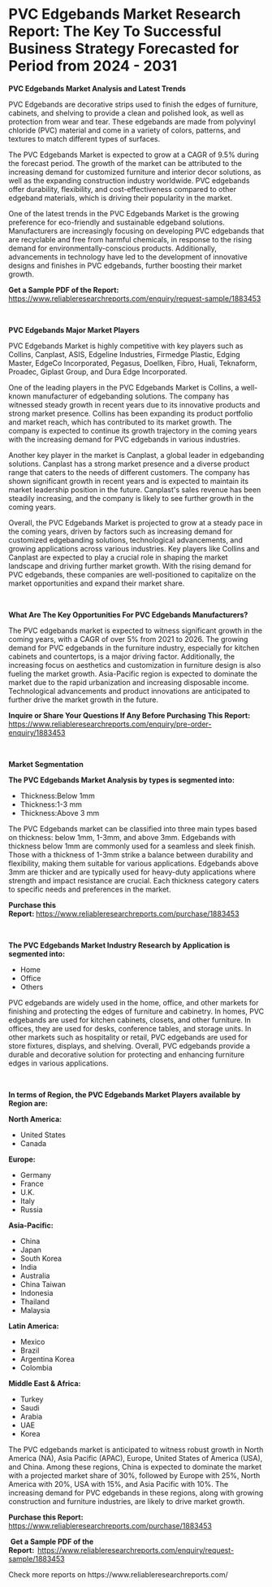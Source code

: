 <p><h1>PVC Edgebands Market Research Report: The Key To Successful Business Strategy Forecasted for Period from 2024 - 2031</h1></p><p><strong>PVC Edgebands Market Analysis and Latest Trends</strong></p>
<p><p>PVC Edgebands are decorative strips used to finish the edges of furniture, cabinets, and shelving to provide a clean and polished look, as well as protection from wear and tear. These edgebands are made from polyvinyl chloride (PVC) material and come in a variety of colors, patterns, and textures to match different types of surfaces.</p><p>The PVC Edgebands Market is expected to grow at a CAGR of 9.5% during the forecast period. The growth of the market can be attributed to the increasing demand for customized furniture and interior decor solutions, as well as the expanding construction industry worldwide. PVC edgebands offer durability, flexibility, and cost-effectiveness compared to other edgeband materials, which is driving their popularity in the market.</p><p>One of the latest trends in the PVC Edgebands Market is the growing preference for eco-friendly and sustainable edgeband solutions. Manufacturers are increasingly focusing on developing PVC edgebands that are recyclable and free from harmful chemicals, in response to the rising demand for environmentally-conscious products. Additionally, advancements in technology have led to the development of innovative designs and finishes in PVC edgebands, further boosting their market growth.</p></p>
<p><strong>Get a Sample PDF of the Report:&nbsp;</strong> <a href="https://www.reliableresearchreports.com/enquiry/request-sample/1883453">https://www.reliableresearchreports.com/enquiry/request-sample/1883453</a></p>
<p>&nbsp;</p>
<p><strong>PVC Edgebands Major Market Players</strong></p>
<p><p>PVC Edgebands Market is highly competitive with key players such as Collins, Canplast, ASIS, Edgeline Industries, Firmedge Plastic, Edging Master, EdgeCo Incorporated, Pegasus, Doellken, Fibro, Huali, Teknaform, Proadec, Giplast Group, and Dura Edge Incorporated.</p><p>One of the leading players in the PVC Edgebands Market is Collins, a well-known manufacturer of edgebanding solutions. The company has witnessed steady growth in recent years due to its innovative products and strong market presence. Collins has been expanding its product portfolio and market reach, which has contributed to its market growth. The company is expected to continue its growth trajectory in the coming years with the increasing demand for PVC edgebands in various industries.</p><p>Another key player in the market is Canplast, a global leader in edgebanding solutions. Canplast has a strong market presence and a diverse product range that caters to the needs of different customers. The company has shown significant growth in recent years and is expected to maintain its market leadership position in the future. Canplast's sales revenue has been steadily increasing, and the company is likely to see further growth in the coming years.</p><p>Overall, the PVC Edgebands Market is projected to grow at a steady pace in the coming years, driven by factors such as increasing demand for customized edgebanding solutions, technological advancements, and growing applications across various industries. Key players like Collins and Canplast are expected to play a crucial role in shaping the market landscape and driving further market growth. With the rising demand for PVC edgebands, these companies are well-positioned to capitalize on the market opportunities and expand their market share.</p></p>
<p>&nbsp;</p>
<p><strong>What Are The Key Opportunities For PVC Edgebands Manufacturers?</strong></p>
<p><p>The PVC edgebands market is expected to witness significant growth in the coming years, with a CAGR of over 5% from 2021 to 2026. The growing demand for PVC edgebands in the furniture industry, especially for kitchen cabinets and countertops, is a major driving factor. Additionally, the increasing focus on aesthetics and customization in furniture design is also fueling the market growth. Asia-Pacific region is expected to dominate the market due to the rapid urbanization and increasing disposable income. Technological advancements and product innovations are anticipated to further drive the market growth in the future.</p></p>
<p><strong>Inquire or Share Your Questions If Any Before Purchasing This Report:</strong> <a href="https://www.reliableresearchreports.com/enquiry/pre-order-enquiry/1883453">https://www.reliableresearchreports.com/enquiry/pre-order-enquiry/1883453</a></p>
<p>&nbsp;</p>
<p><strong>Market Segmentation</strong></p>
<p><strong>The PVC Edgebands Market Analysis by types is segmented into:</strong></p>
<p><ul><li>Thickness:Below 1mm</li><li>Thickness:1-3 mm</li><li>Thickness:Above 3 mm</li></ul></p>
<p><p>The PVC Edgebands market can be classified into three main types based on thickness: below 1mm, 1-3mm, and above 3mm. Edgebands with thickness below 1mm are commonly used for a seamless and sleek finish. Those with a thickness of 1-3mm strike a balance between durability and flexibility, making them suitable for various applications. Edgebands above 3mm are thicker and are typically used for heavy-duty applications where strength and impact resistance are crucial. Each thickness category caters to specific needs and preferences in the market.</p></p>
<p><strong>Purchase this Report:&nbsp;</strong><a href="https://www.reliableresearchreports.com/purchase/1883453">https://www.reliableresearchreports.com/purchase/1883453</a></p>
<p>&nbsp;</p>
<p><strong>The PVC Edgebands Market Industry Research by Application is segmented into:</strong></p>
<p><ul><li>Home</li><li>Office</li><li>Others</li></ul></p>
<p><p>PVC edgebands are widely used in the home, office, and other markets for finishing and protecting the edges of furniture and cabinetry. In homes, PVC edgebands are used for kitchen cabinets, closets, and other furniture. In offices, they are used for desks, conference tables, and storage units. In other markets such as hospitality or retail, PVC edgebands are used for store fixtures, displays, and shelving. Overall, PVC edgebands provide a durable and decorative solution for protecting and enhancing furniture edges in various applications.</p></p>
<p>&nbsp;</p>
<p><strong>In terms of Region, the PVC Edgebands Market Players available by Region are:</strong></p>
<p>
    <p> <strong> North America: </strong>
        <ul>
            <li>United States</li>
            <li>Canada</li>
        </ul>
        </p> 
    <p> <strong> Europe: </strong>
        <ul>
            <li>Germany</li>
            <li>France</li>
            <li>U.K.</li>
            <li>Italy</li>
            <li>Russia</li>
        </ul>
        </p> 
    <p> <strong> Asia-Pacific: </strong>
        <ul>
            <li>China</li>
            <li>Japan</li>
            <li>South Korea</li>
            <li>India</li>
            <li>Australia</li>
            <li>China Taiwan</li>
            <li>Indonesia</li>
            <li>Thailand</li>
            <li>Malaysia</li>
        </ul>
        </p> 
    <p> <strong> Latin America: </strong>
        <ul>
            <li>Mexico</li>
            <li>Brazil</li>
            <li>Argentina Korea</li>
            <li>Colombia</li>
        </ul>
        </p> 
    <p> <strong> Middle East & Africa: </strong>
        <ul>
            <li>Turkey</li>
            <li>Saudi</li>
            <li>Arabia</li>
            <li>UAE</li>
            <li>Korea</li>
        </ul>
    </p>
    </p>
<p><p>The PVC edgebands market is anticipated to witness robust growth in North America (NA), Asia Pacific (APAC), Europe, United States of America (USA), and China. Among these regions, China is expected to dominate the market with a projected market share of 30%, followed by Europe with 25%, North America with 20%, USA with 15%, and Asia Pacific with 10%. The increasing demand for PVC edgebands in these regions, along with growing construction and furniture industries, are likely to drive market growth.</p></p>
<p><strong>Purchase this Report: </strong><a href="https://www.reliableresearchreports.com/purchase/1883453">https://www.reliableresearchreports.com/purchase/1883453</a></p>
<p>&nbsp;<strong>Get a Sample PDF of the Report:&nbsp;&nbsp;</strong><a href="https://www.reliableresearchreports.com/enquiry/request-sample/1883453">https://www.reliableresearchreports.com/enquiry/request-sample/1883453</a></p>
<p><strong></strong></p>
<p>Check more reports on https://www.reliableresearchreports.com/</p>